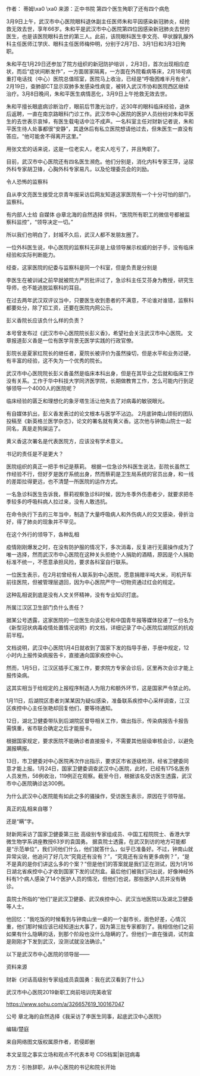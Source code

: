 作者： 蒂姆\xa0 \xa0 来源：正中书院 第四个医生殉职了还有四个病危

3月9日上午，武汉市中心医院眼科退休副主任医师朱和平因感染新冠肺炎，经抢救无效去世，享年66岁。朱和平是武汉市中心医院第四位因感染新冠肺炎去世的医生，也是该医院眼科去世的第三人。此前，该院眼科医生李文亮、甲状腺乳腺外科主任医师江学庆、眼科主任医师梅仲明，分别于2月7日、3月1日和3月3日殉职。

朱和平在1月29日还参加了院方组织的新冠防护培训 ，2月3日，首次出现相应症状，而后“症状间断发作”，一方面居家隔离，一方面在外院看病等床，2月18号病重打电话找（中心）医院总值班室，医院马上收治，已经是“呼吸困难半月有余”，2月19日，查肺部CT显示双肺多发感染性病变，被转入武汉市协和医院西区继续治疗。3月8日晚间，朱和平医生病情恶化，3月9日上午抢救无效去世。

朱和平擅长眼底病诊断治疗，眼前后节激光治疗，近30年的眼科临床经验，退休后返聘，一直在南京路眼科门诊工作。武汉市中心医院的医护人员纷纷对朱和平医生的去世表示哀悼，有医生载电话中泣不成声。一名科室主任对财新记者说，朱和平医生待人处事都很“安静”，其退休后有私立医院想请他过去，但朱医生一直没有答应。“他可能舍不得离开这里。”

用张文宏的话来说，这是一位老实人，老实人吃亏了，并且殉职了。

目前，武汉市中心医院还有四名医生濒危。他们分别是，消化内科专家王萍，泌尿外科专家胡卫锋，心胸外科专家易凡，以及伦理委员会的刘励。

令人恐怖的监察科

自从李文亮医生接受北京青年报采访后网友知道这家医院有一个十分可怕的部门，监察科。

有内部人士给 自媒体 @章北海的自然选择 供料，“医院所有职工的微信号都被监察科监控”，“领导决定一切。”

所以我们也明白了，封城不久后，武汉人都不发朋友圈了。

一位外科医生说，中心医院的监察科无非是上级领导展示权威的刽子手，没有临床经验和实际判断能力。

经查，这家医院的纪委与监察科是同一个科室，但是负责是分别是 

李医生在被训诫之前早就被院方严厉批评过了，急诊科主任艾芬身为教授，研究生导师，也不能逃脱监察科的耳目。

在过去两年武汉双评议当中，只要医生收到患者的不满意，不论谁对谁错，监察科都要处分，除了扣工资，还要在医院内网公示。

彭义香院长应该负什么样的负责？

本号曾发布过《武汉市中心医院院长彭义香》，希望社会关注武汉市中心医院。 文章报道彭义香是一位有医学背景无医学实践的行政官僚。

彭院长是夏家红院长的继任者，夏院长被评价为虽然操切，但是水平和业务过硬，有丰富的经验，这不失为一个优秀的院长。

武汉市中心医院院长彭义香虽然是临床本科出身，但是在其毕业之后就和临床工作没有关系。工作于华中科技大学同济医学院，长期做教育工作，怎么可能内行到足够领导一个4000人的医院呢？

临床经验的匮乏和理想化的象牙塔生活让他失去了对病毒的敏锐眼光。

有自媒体扒出，彭义香发表过的论文根本与医学不沾边。 2月底钟南山领衔的团队投稿至《新英格兰医学杂志》，论文的署名就有黄义香。这次他与钟南山院士一起同名，真是走狗屎运了。

黄义香这次署名是代表医院方，应该没有学术意义。

书记的责任是不是更大？

医院组织的真正一把手书记是蔡莉。 根据一位急诊外科医生说法，彭院长虽然工作经验不行，但好歹是医疗系统出身，然而蔡莉是卫生局系统的官员出身，和一线的差距拉得更远，也不清楚一所医院的运作方式。

一名急诊科医生告诉我，蔡莉视察急诊科时候，因为冬季外伤患者少，就要求把冬季较多的呼吸科病人拉过来，没有人敢违抗。

在命令执行下去的三年当中，制造了大量呼吸病人和外伤病人的交叉感染，骨折治好，得了肺炎的现象并不罕见。

在这个外行的领导下，各种乱相

疫情刚刚爆发之时，在没有防护服的情况下，多次消毒，反复进行无菌操作成为了唯一选择，然而武汉市中心医院在这种关头拒绝个人捐助的酒精，原因是个人捐助标准不统一，不愿意承担风险，要求各科室自行联系。

一位医生表示，在2月初曾经有人联系到中心医院，愿意捐赠半吨大米，司机开车前往医院，但被管理层退回，因为中心医院严守一切物资通过红会的规定。

这种乱相说到底是没有人文关怀精神，没有专业知识打底。

所属江汉区卫生部门负什么责任？

据某公号透露，这家医院的一位医生向该公号和中国青年报等媒体投递了一份名为《新型冠状病毒疫情处置情况说明》的文档，详细记录了中心医院后湖院区的抗疫前半程。

文档说明，武汉中心医院1月4日就收到了国家下发的指导手册，手册中规定，12小时内上报传染病报告卡，直接通向国家疾控中心。

然而，1月5日，江汉区插手汇报工作，要求院方专家会诊后，区里再次会诊才能上报传染病。

这其实相当于给规定的上报程序制造人为阻力和额外环节，这是国家严令禁止的。

1月11日，后湖院区患者刘某某因为疑似感染，准备联系疾控中心采样调查，江汉区疾控中心主任张艳却回复他们，要等待通知。

12日，湖北卫健委带队到后湖院区督导相关工作，做出指示，传染病报告卡报告需慎重，省市联合确定之后才能报卡。

根据国家规定，要求医院不能确诊者直接报卡，不需要其他层级审核会诊，以避免漏报瞒报。

13日，市卫健委对中心医院再次作出指示，要求区市省逐级检测，经省卫健委同意才能上报。1月24日，国家卫健委调查武汉中心医院，此时，已经有175名医务人员发热，56例收治，119例正在观察。截至今日，根据该名受访医生透露，武汉市中心医院确诊达300例。

为什么武汉中心医院能有如此之多的骚操作，受访医生表示，原因在于领导层。

真正的乱相来自哪？

还是“瞒”字。

财新网采访了国家卫健委第三批 高级别专家组成员、中国工程院院士、香港大学微生物学系讲座教授63岁的袁国勇。 据袁院士透露，在武汉到访的地方可能都是“示范单位”，我们问他们什么，他们就答什么，似乎已准备好。不过，钟南山就异常尖锐，他追问了好几次“究竟还有没有？”，“究竟还有没有更多病例？”，“是不是真的是你们讲这么多的个案？”但是他们的答案就是我们正在测试，因为1月16日湖北省疾控中心才收到国家下发的试剂盒。最后他们被我们问出说，好像神经外科有1个病人感染了14个医护人员的情况，但他们也说，那些医护人员并没有确诊。

袁院士所指的“他们”是武汉卫健委、武汉疾控中心、武汉当地医院以及湖北卫健委等人士。

他回忆：“我吃饭的时候看到与钟南山坐一桌的一个副市长，面色好差，心情沉重，他们那时候应该已经知道出大事了，因为第三批专家都到了。我相信他们之前如果有什么隐瞒的话，到那个阶段也没什么隐瞒的了。但他们一直在强调，试剂盒是刚刚才下发到武汉，没测试就没法确诊。”

以下是武汉市中心医院的领导层——     

资料来源

财新《对话高级别专家组成员袁国勇：我在武汉看到了什么》

武汉市中心医院2019新职工岗前培训完美收官

https://www.sohu.com/a/326657619_100167047

公号 章北海的自然选择《我采访了李医生同事，起底武汉中心医院》

编辑/楚庭

来自网络图文版权属原作者，若侵即删

本文呈现之事实立场和观点不代表本号 CDS档案|新冠病毒

方方：引咎辞职，从中心医院的书记和院长开始 
